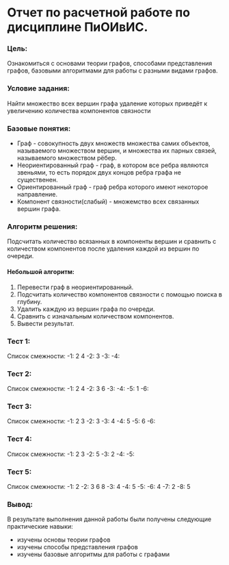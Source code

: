 # Отчет по расчетной работе по дисциплине ПиОИвИС.

### Цель:
Ознакомиться с основами теории графов, способами представления графов, базовыми алгоритмами для работы с разными видами графов.
### Условие задания:
Найти множество всех вершин графа удаление которых приведёт к увеличению количества компонентов связности
### Базовые понятия:
- Граф - совокупность двух множеств множества самих объектов, называемого множеством вершин, и множества их парных связей, называемого множеством рёбер.
- Неориентированный граф - граф, в котором все ребра являются звеньями, то есть порядок двух концов ребра графа не существенен.
- Ориентированный граф - граф ребра которого имеют некоторое направление. 
- Компонент связности(слабый) - множемство всех связанных вершин графа.

### Алгоритм решения:
Подсчитать количество всязанных в компоненты вершин и сравнить с количеством компонентов после удаления каждой из вершин по очереди.

#### Небольшой алгоритм:
1. Перевести граф в неориентированный.
2. Подсчитать количество компонентов связности с помощью поиска в глубину.
3. Удалить каждую из вершин графа по очереди.
4. Сравнить с изначальным количеством компонентов.
5. Вывести результат.

### Тест 1:

Список смежности:
-1: 2 4
-2: 3
-3:
-4:

### Тест 2:

Список смежности:
-1: 2 4
-2: 3 6
-3: 
-4: 
-5: 1
-6:

### Тест 3:

Список смежности:
-1: 2 3
-2: 3
-3: 4
-4: 5
-5: 6
-6: 

### Тест 4:

Список смежности:
-1: 2 3
-2: 5
-3: 2
-4:
-5:

### Тест 5:

Список смежности:
-1: 2
-2: 3 6 8
-3: 4
-4: 5
-5:
-6: 4 
-7: 2
-8: 5

### Вывод:
В результате выполнения данной работы были получены следующие практические навыки:
- изучены основы теории графов
- изучены способы представления графов
- изучены базовые алгоритмы для работы с графами
